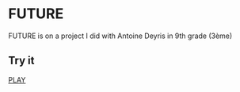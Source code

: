 # FUTURE

FUTURE is on a project I did with Antoine Deyris in 9th grade (3ème)

## Try it

[PLAY](https://octopus773.github.io/FUTURE/)

